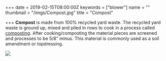 +++
date = 2019-02-15T08:00:00Z
keywords = ["blower"]
name = ""
thumbnail = "/imgs/Compost.jpg"
title = "Compost"

+++
**Compost** is made from 100% recycled yard waste. The recycled yard waste is ground up, mixed and piled in rows to cook in a process called [composting](app.forestry.io/sites/8rsqm-9l3desoa/#/pages/content-info-compost-md/ "compost").  After cooking/composting the material pieces are screened and processes to be 5/8” minus. This material is commonly used as a soil amendment or topdressing.

![](/imgs/Compost.jpg)